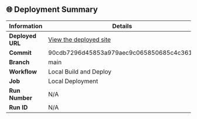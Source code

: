 ## 🌐 Deployment Summary

| Information       | Details                                                                 |
|-------------------|-------------------------------------------------------------------------|
| **Deployed URL**  | [View the deployed site](https://first-matter.github.io/zeno-jam-1-public)                                    |
| **Commit**        | 90cdb7296d45853a979aec9c065850685c4c3616                                                   |
| **Branch**        | main                                      |
| **Workflow**      | Local Build and Deploy                                                  |
| **Job**           | Local Deployment                                                        |
| **Run Number**    | N/A                                                                     |
| **Run ID**        | N/A                                                                     |
